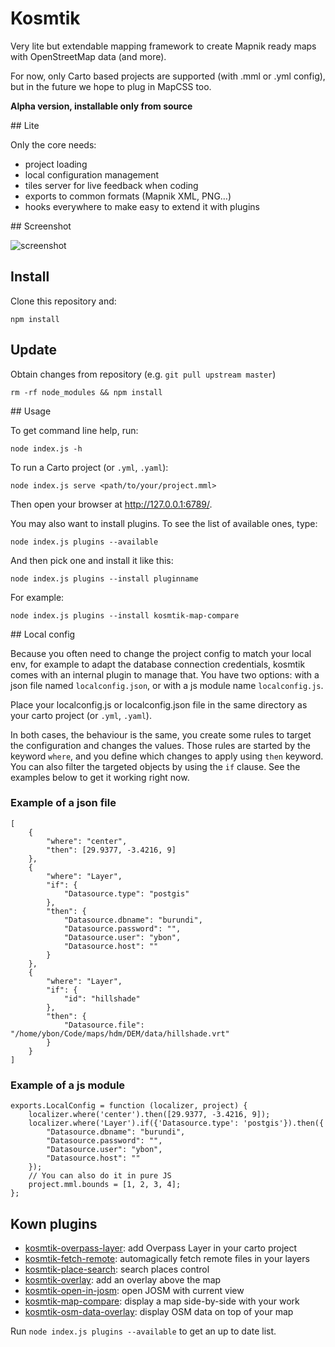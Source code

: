 # Kosmtik

Very lite but extendable mapping framework to create Mapnik ready maps with
OpenStreetMap data (and more).

For now, only Carto based projects are supported (with .mml or .yml config),
but in the future we hope to plug in MapCSS too.

**Alpha version, installable only from source**

## Lite

Only the core needs:

- project loading
- local configuration management
- tiles server for live feedback when coding
- exports to common formats (Mapnik XML, PNG…)
- hooks everywhere to make easy to extend it with plugins


## Screenshot

![screenshot](https://raw.github.com/kosmtik/kosmtik/master/screenshot.png "Screenshot of Kosmtik")


## Install

Clone this repository and:

```
npm install
```

## Update

Obtain changes from repository (e.g. ```git pull upstream master```) 

```
rm -rf node_modules && npm install 
```

## Usage

To get command line help, run:

```
node index.js -h
```

To run a Carto project (or `.yml`, `.yaml`):

```
node index.js serve <path/to/your/project.mml>
```

Then open your browser at http://127.0.0.1:6789/.


You may also want to install plugins. To see the list of available ones, type:

```
node index.js plugins --available
```

And then pick one and install it like this:
```
node index.js plugins --install pluginname
```

For example:
```
node index.js plugins --install kosmtik-map-compare
```


## Local config

Because you often need to change the project config to match your
local env, for example to adapt the database connection credentials,
kosmtik comes with an internal plugin to manage that. You have two
options: with a json file named `localconfig.json`, or with a js module
name `localconfig.js`.

Place your localconfig.js or localconfig.json file in the same directory as your 
carto project (or `.yml`, `.yaml`).

In both cases, the behaviour is the same, you create some rules to target
the configuration and changes the values. Those rules are started by the
keyword `where`, and you define which changes to apply using `then`
keyword. You can also filter the targeted objects by using the `if` clause.
See the examples below to get it working right now.



### Example of a json file
```
[
    {
        "where": "center",
        "then": [29.9377, -3.4216, 9]
    },
    {
        "where": "Layer",
        "if": {
            "Datasource.type": "postgis"
        },
        "then": {
            "Datasource.dbname": "burundi",
            "Datasource.password": "",
            "Datasource.user": "ybon",
            "Datasource.host": ""
        }
    },
    {
        "where": "Layer",
        "if": {
            "id": "hillshade"
        },
        "then": {
            "Datasource.file": "/home/ybon/Code/maps/hdm/DEM/data/hillshade.vrt"
        }
    }
]
```

### Example of a js module
```
exports.LocalConfig = function (localizer, project) {
    localizer.where('center').then([29.9377, -3.4216, 9]);
    localizer.where('Layer').if({'Datasource.type': 'postgis'}).then({
        "Datasource.dbname": "burundi",
        "Datasource.password": "",
        "Datasource.user": "ybon",
        "Datasource.host": ""
    });
    // You can also do it in pure JS
    project.mml.bounds = [1, 2, 3, 4];
};

```

## Kown plugins

- [kosmtik-overpass-layer](https://github.com/kosmtik/kosmtik-overpass-layer): add Overpass Layer in your carto project
- [kosmtik-fetch-remote](https://github.com/kosmtik/kosmtik-fetch-remote): automagically fetch remote files in your layers
- [kosmtik-place-search](https://github.com/kosmtik/kosmtik-place-search): search places control
- [kosmtik-overlay](https://github.com/kosmtik/kosmtik-overlay): add an overlay above the map
- [kosmtik-open-in-josm](https://github.com/kosmtik/kosmtik-open-in-josm): open JOSM with current view
- [kosmtik-map-compare](https://github.com/kosmtik/kosmtik-map-compare): display a map side-by-side with your work
- [kosmtik-osm-data-overlay](https://github.com/kosmtik/kosmtik-osm-data-overlay): display OSM data on top of your map

Run `node index.js plugins --available` to get an up to date list.
